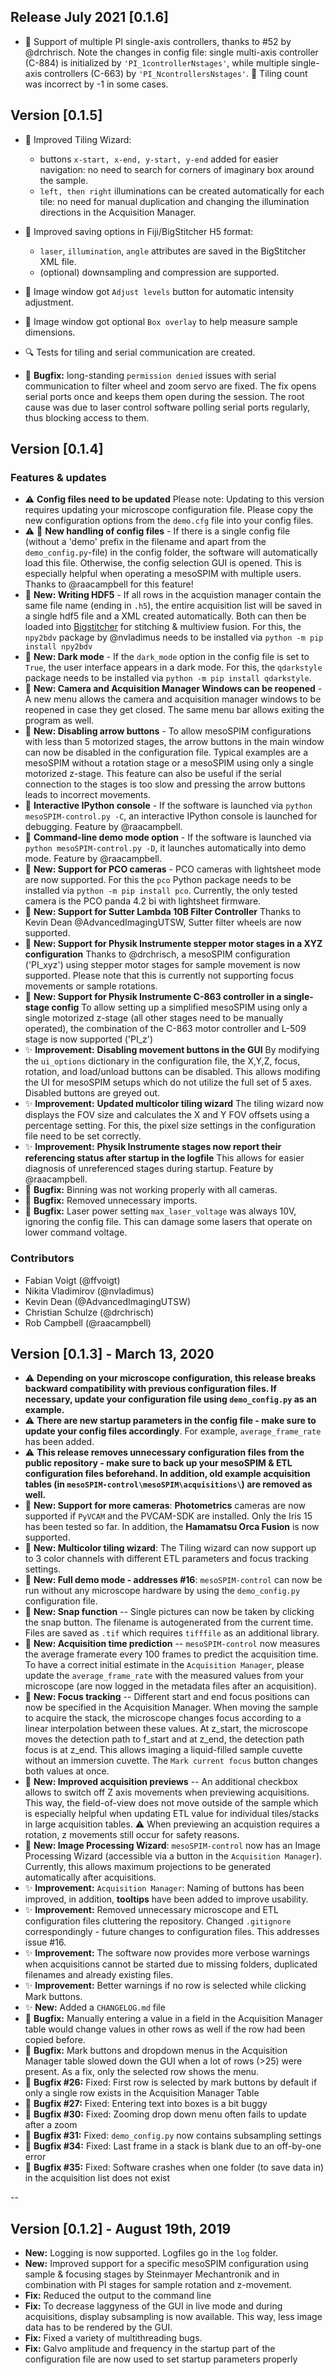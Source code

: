 ## Release July 2021 [0.1.6]
* :gem: Support of multiple PI single-axis controllers, thanks to #52 by @drchrisch. 
Note the changes in config file: single multi-axis controller (C-884) is initialized by `'PI_1controllerNstages'`, 
while multiple single-axis controllers (C-663) by `'PI_NcontrollersNstages'`.
:bug: Tiling count was incorrect by -1 in some cases.

## Version [0.1.5] 
* :gem: Improved Tiling Wizard: 
    * buttons `x-start, x-end, y-start, y-end` added for easier navigation: 
    no need to search for corners of imaginary box around the sample. 
    * `left, then right` illuminations can be created automatically for each tile: no need for manual duplication 
    and changing the illumination directions in the Acquisition Manager.
    
* :gem: Improved saving options in Fiji/BigStitcher H5 format:
     * `laser`, `illumination`, `angle` attributes are saved in the BigStitcher XML file.
     * (optional) downsampling and compression are supported.
* :gem: Image window got `Adjust levels` button for automatic intensity adjustment.
* :gem: Image window got optional `Box overlay` to help measure sample dimensions.
* :mag: Tests for tiling and serial communication are created.
* :bug: **Bugfix:** long-standing `permission denied` issues with serial communication 
to filter wheel and zoom servo are fixed.
The fix opens serial ports once and keeps them open during the session.
The root cause was due to laser control software polling serial ports regularly, thus blocking access to them.

## Version [0.1.4] 
### Features & updates
* :warning: **Config files need to be updated** Please note: Updating to this version requires updating your microscope configuration file. Please copy the new configuration options from the `demo.cfg` file into your config files.
* :warning: :gem: **New handling of config files** - If there is a single config file (without a 'demo' prefix in the filename and apart from the `demo_config.py`-file) in the config folder, the software will automatically load this file. Otherwise, the config selection GUI is opened. This is especially helpful when operating a mesoSPIM with multiple users. Thanks to @raacampbell for this feature! 
* :gem: **New: Writing HDF5** - If all rows in the acquistion manager contain the same file name (ending in `.h5`), the entire acquisition list will be saved in a single hdf5 file and a XML created automatically. Both can then be loaded into [Bigstitcher](https://imagej.net/BigStitcher) for stitching & multiview fusion. 
For this, the `npy2bdv` package by @nvladimus needs to be installed via `python -m pip install npy2bdv`
* :gem: **New: Dark mode** - If the `dark_mode` option in the config file is set to `True`, the user interface appears in a dark mode. For this, the `qdarkstyle` package needs to be installed via `python -m pip install qdarkstyle`.
* :gem: **New: Camera and Acquisition Manager Windows can be reopened** - A new menu allows the camera and acquisition manager windows to be reopened in case they get closed. The same menu bar allows exiting the program as well.
* :gem: **New: Disabling arrow buttons** - To allow mesoSPIM configurations with less than 5 motorized stages, the arrow buttons in the main window can now be disabled in the configuration file. Typical examples are a mesoSPIM without a rotation stage or a mesoSPIM using only a single motorized z-stage. This feature can also be useful if the serial connection to the stages is too slow and pressing the arrow buttons leads to incorrect movements. 
* :gem: **Interactive IPython console** - If the software is launched via `python mesoSPIM-control.py -C`, an interactive IPython console is launched for debugging. Feature by @raacampbell.
* :gem: **Command-line demo mode option** - If the software is launched via `python mesoSPIM-control.py -D`, it launches automatically into demo mode. Feature by @raacampbell.
* :gem: **New: Support for PCO cameras** - PCO cameras with lightsheet mode are now supported. For this the `pco` Python package needs to be installed via `python -m pip install pco`. Currently, the only tested camera is the PCO panda 4.2 bi with lightsheet firmware.
* :gem: **New: Support for Sutter Lambda 10B Filter Controller** Thanks to Kevin Dean @AdvancedImagingUTSW, Sutter filter wheels are now supported.
* :gem: **New: Support for Physik Instrumente stepper motor stages in a XYZ configuration** Thanks to @drchrisch, a mesoSPIM configuration ('PI_xyz') using stepper motor stages for sample movement is now supported. Please note that this is currently not supporting focus movements or sample rotations.
* :gem: **New: Support for Physik Instrumente C-863 controller in a single-stage config** To allow setting up a simplified mesoSPIM using only a single motorized z-stage (all other stages need to be manually operated), the combination of the C-863 motor controller and L-509 stage is now supported ('PI_z')
* :sparkles: **Improvement:** **Disabling movement buttons in the GUI** By modifying the `ui_options` dictionary in the configuration file, the X,Y,Z, focus, rotation, and load/unload buttons can be disabled. This allows modifing the UI for mesoSPIM setups which do not utilize the full set of 5 axes. Disabled buttons are greyed out.
* :sparkles: **Improvement:** **Updated multicolor tiling wizard** The tiling wizard now displays the FOV size and calculates the X and Y FOV offsets using a percentage setting. For this, the pixel size settings in the configuration file need to be set correctly.
* :sparkles: **Improvement:** **Physik Instrumente stages now report their referencing status after startup in the logfile** This allows for easier diagnosis of unreferenced stages during startup. Feature by @raacampbell.
* :bug: **Bugfix:** Binning was not working properly with all cameras.
* :bug: **Bugfix:** Removed unnecessary imports.
* :bug: **Bugfix:** Laser power setting `max_laser_voltage` was always 10V, ignoring the config file. This can damage some lasers that operate on lower command voltage.

### Contributors 
* Fabian Voigt (@ffvoigt)
* Nikita Vladimirov (@nvladimus)
* Kevin Dean (@AdvancedImagingUTSW)
* Christian Schulze (@drchrisch)
* Rob Campbell (@raacampbell)

## Version [0.1.3] - March 13, 2020
* :warning: **Depending on your microscope configuration, this release breaks backward compatibility with previous configuration files. If necessary, update your configuration file using `demo_config.py` as an example.**
* :warning: **There are new startup parameters in the config file - make sure to update your config files accordingly**. For example, `average_frame_rate` has been added.
* :warning: **This release removes unnecessary configuration files from the public repository - make sure to back up your mesoSPIM & ETL configuration files beforehand. In addition, old example acquisition tables (in `mesoSPIM-control\mesoSPIM\acquisitions\`) are removed as well.** 
* :gem: **New: Support for more cameras**: **Photometrics** cameras are now supported if `PyVCAM` and the PVCAM-SDK are installed. Only the Iris 15 has been tested so far. In addition, the **Hamamatsu Orca Fusion** is now supported.
* :gem: **New: Multicolor tiling wizard**: The Tiling wizard can now support up to 3 color channels with different ETL parameters and focus tracking settings.
* :gem: **New: Full demo mode - addresses #16**: `mesoSPIM-control` can now be run without any microscope hardware by using the `demo_config.py` configuration file. 
* :gem: **New: Snap function** -- Single pictures can now be taken by clicking the snap button. The filename is autogenerated from the current time. Files are saved as `.tif` which requires `tifffile` as an additional library.
* :gem: **New: Acquisition time prediction** -- `mesoSPIM-control` now measures the average framerate every 100 frames to predict the acquisition time. To have a correct initial estimate 
in the `Acquisition Manager`, please update the `average_frame_rate` with the measured values 
from your microscope (are now logged in the metadata files after an acquisition).
* :gem: **New: Focus tracking** -- Different start and end focus positions can now be specified in the Acquisition Manager. When moving the sample to acquire the stack, the microscope changes focus according to a linear interpolation between these values. At z_start, the microscope moves the detection path 
to f_start and at z_end, the detection path focus is at z_end. This allows imaging a liquid-filled sample cuvette without an immersion cuvette. The `Mark current focus` button changes both values at once. 
* :gem: **New: Improved acquisition previews** -- An additional checkbox allows to switch off Z axis movements when previewing acquisitions. This way, the field-of-view does not move outside of the sample which is especially helpful when updating ETL value for individual tiles/stacks in large acquisition tables. :warning: When previewing an acquistion requires a rotation, z movements still occur for safety reasons. 
* :gem: **New: Image Processing Wizard**: `mesoSPIM-control` now has an Image Processing Wizard (accessible via a button in the `Acquisition Manager`). Currently, this allows maximum projections to be generated automatically after acquisitions.  
* :sparkles: **Improvement:** `Acquisition Manager`: Naming of buttons has been improved, in addition, **tooltips** have been added to improve usability. 
* :sparkles: **Improvement:** Removed unnecessary microscope and ETL configuration files cluttering the repository. Changed `.gitignore` correspondingly - future changes to configuration files. This addresses issue #16.
* :sparkles: **Improvement:** The software now provides more verbose warnings when acquisitions cannot be started due to missing folders, duplicated filenames and already existing files.
* :sparkles: **Improvement:** Better warnings if no row is selected while clicking Mark buttons.
* :sparkles: **New:** Added a `CHANGELOG.md` file
* :bug: **Bugfix:** Manually entering a value in a field in the Acquisition Manager table would change values in other rows as well if the row had been copied before.
* :bug: **Bugfix:** Mark buttons and dropdown menus in the Acquisition Manager table slowed down the GUI when a lot of rows (>25) were present. As a fix, only the selected row shows the menu.
* :bug: **Bugfix #26:** Fixed: First row is selected by mark buttons by default if only a single row exists in the Acquisition Manager Table
* :bug: **Bugfix #27:** Fixed: Entering text into boxes is a bit buggy
* :bug: **Bugfix #30:** Fixed: Zooming drop down menu often fails to update after a zoom
* :bug: **Bugfix #31:** Fixed: `demo_config.py` now contains subsampling settings
* :bug: **Bugfix #34:** Fixed: Last frame in a stack is blank due to an off-by-one error
* :bug: **Bugfix #35:** Fixed: Software crashes when one folder (to save data in) in the acquisition list does not exist

--

## Version [0.1.2] - August 19th, 2019
* **New:** Logging is now supported. Logfiles go in the `log` folder. 
* **New:** Improved support for a specific mesoSPIM configuration using sample & focusing stages by Steinmayer Mechantronik and in combination with PI stages for sample rotation and z-movement.
* **Fix:** Reduced the output to the command line
* **Fix:** To decrease laggyness of the GUI in live mode and during acquisitions, display subsampling is now available. This way, less image data has to be rendered by the GUI. 
* **Fix:** Fixed a variety of multithreading bugs.
* **Fix:** Galvo amplitude and frequency in the startup part of the configuration file are now used to set startup parameters properly
